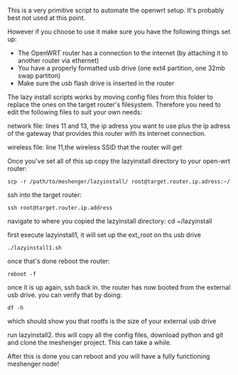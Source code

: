 This is a very primitive script to automate the openwrt setup.
It's probably best not used at this point.

However if you choose to use it make sure you have the following things set up:

- The OpenWRT router has a connection to the internet (by attaching it to another router via ethernet)
- You have a properly formatted usb drive (one ext4 partition, one 32mb swap partiton)
- Make sure the usb flash drive is inserted in the router

The lazy install scripts works by moving config files from this folder to replace the ones on the target router's filesystem. 
Therefore you need to edit the following files to suit your own needs:

network file:
lines 11 and 13, the ip adress you want to use plus the ip adress of the gateway that provides this router with its internet connection.

wireless file:
line 11,the wireless SSID that the router will get 

Once you've set all of this up copy the lazyinstall directory to your open-wrt router:

	scp -r /path/to/meshenger/lazyinstall/ root@target.router.ip.adress:~/

ssh into the target router:

	ssh root@target.router.ip.address

navigate to where you copied the lazyinstall directory:
	cd ~/lazyinstall

first execute lazyinstall1, it will set up the ext_root on ths usb drive

	./lazyinstall1.sh

once that's done reboot the router:

	reboot -f

once it is up again, ssh back in. the router has now booted from the external usb drive. you can verify that by doing:

	df -h

which should show you that rootfs is the size of your external usb drive

run lazyinstall2. this will copy all the config files, download python and git and clone the meshenger project. This can take a while.

After this is done you can reboot and you will have a fully functioning meshenger node!
